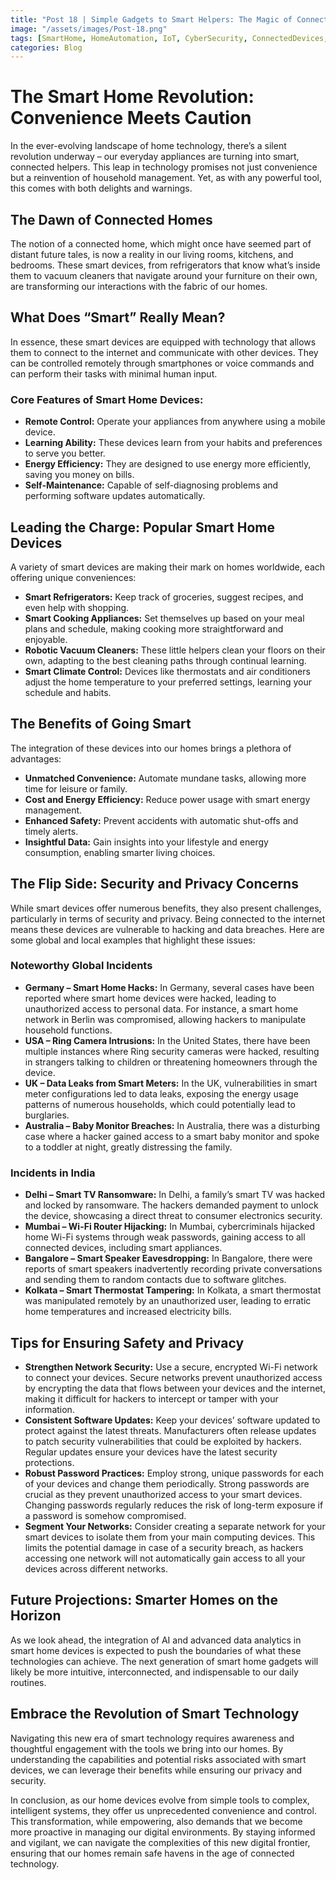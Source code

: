 ```yaml
---
title: "Post 18 | Simple Gadgets to Smart Helpers: The Magic of Connected Home Devices"
image: "/assets/images/Post-18.png"
tags: [SmartHome, HomeAutomation, IoT, CyberSecurity, ConnectedDevices, Privacy, SmartTechnology, SmartHomeSecurity, HomeTech, DigitalTransformation, SmartAppliances, TechTrends, DataPrivacy, SmartHomeHacks, TechnologySafety]
categories: Blog
---
```

# The Smart Home Revolution: Convenience Meets Caution

In the ever-evolving landscape of home technology, there’s a silent revolution underway – our everyday appliances are turning into smart, connected helpers. This leap in technology promises not just convenience but a reinvention of household management. Yet, as with any powerful tool, this comes with both delights and warnings.

## The Dawn of Connected Homes

The notion of a connected home, which might once have seemed part of distant future tales, is now a reality in our living rooms, kitchens, and bedrooms. These smart devices, from refrigerators that know what’s inside them to vacuum cleaners that navigate around your furniture on their own, are transforming our interactions with the fabric of our homes.

## What Does “Smart” Really Mean?

In essence, these smart devices are equipped with technology that allows them to connect to the internet and communicate with other devices. They can be controlled remotely through smartphones or voice commands and can perform their tasks with minimal human input.

### Core Features of Smart Home Devices:

- **Remote Control:** Operate your appliances from anywhere using a mobile device.
- **Learning Ability:** These devices learn from your habits and preferences to serve you better.
- **Energy Efficiency:** They are designed to use energy more efficiently, saving you money on bills.
- **Self-Maintenance:** Capable of self-diagnosing problems and performing software updates automatically.

## Leading the Charge: Popular Smart Home Devices

A variety of smart devices are making their mark on homes worldwide, each offering unique conveniences:

- **Smart Refrigerators:** Keep track of groceries, suggest recipes, and even help with shopping.
- **Smart Cooking Appliances:** Set themselves up based on your meal plans and schedule, making cooking more straightforward and enjoyable.
- **Robotic Vacuum Cleaners:** These little helpers clean your floors on their own, adapting to the best cleaning paths through continual learning.
- **Smart Climate Control:** Devices like thermostats and air conditioners adjust the home temperature to your preferred settings, learning your schedule and habits.

## The Benefits of Going Smart

The integration of these devices into our homes brings a plethora of advantages:

- **Unmatched Convenience:** Automate mundane tasks, allowing more time for leisure or family.
- **Cost and Energy Efficiency:** Reduce power usage with smart energy management.
- **Enhanced Safety:** Prevent accidents with automatic shut-offs and timely alerts.
- **Insightful Data:** Gain insights into your lifestyle and energy consumption, enabling smarter living choices.

## The Flip Side: Security and Privacy Concerns

While smart devices offer numerous benefits, they also present challenges, particularly in terms of security and privacy. Being connected to the internet means these devices are vulnerable to hacking and data breaches. Here are some global and local examples that highlight these issues:

### Noteworthy Global Incidents

- **Germany – Smart Home Hacks:** In Germany, several cases have been reported where smart home devices were hacked, leading to unauthorized access to personal data. For instance, a smart home network in Berlin was compromised, allowing hackers to manipulate household functions.
- **USA – Ring Camera Intrusions:** In the United States, there have been multiple instances where Ring security cameras were hacked, resulting in strangers talking to children or threatening homeowners through the device.
- **UK – Data Leaks from Smart Meters:** In the UK, vulnerabilities in smart meter configurations led to data leaks, exposing the energy usage patterns of numerous households, which could potentially lead to burglaries.
- **Australia – Baby Monitor Breaches:** In Australia, there was a disturbing case where a hacker gained access to a smart baby monitor and spoke to a toddler at night, greatly distressing the family.

### Incidents in India

- **Delhi – Smart TV Ransomware:** In Delhi, a family’s smart TV was hacked and locked by ransomware. The hackers demanded payment to unlock the device, showcasing a direct threat to consumer electronics security.
- **Mumbai – Wi-Fi Router Hijacking:** In Mumbai, cybercriminals hijacked home Wi-Fi systems through weak passwords, gaining access to all connected devices, including smart appliances.
- **Bangalore – Smart Speaker Eavesdropping:** In Bangalore, there were reports of smart speakers inadvertently recording private conversations and sending them to random contacts due to software glitches.
- **Kolkata – Smart Thermostat Tampering:** In Kolkata, a smart thermostat was manipulated remotely by an unauthorized user, leading to erratic home temperatures and increased electricity bills.

## Tips for Ensuring Safety and Privacy

- **Strengthen Network Security:** Use a secure, encrypted Wi-Fi network to connect your devices. Secure networks prevent unauthorized access by encrypting the data that flows between your devices and the internet, making it difficult for hackers to intercept or tamper with your information.
- **Consistent Software Updates:** Keep your devices’ software updated to protect against the latest threats. Manufacturers often release updates to patch security vulnerabilities that could be exploited by hackers. Regular updates ensure your devices have the latest security protections.
- **Robust Password Practices:** Employ strong, unique passwords for each of your devices and change them periodically. Strong passwords are crucial as they prevent unauthorized access to your smart devices. Changing passwords regularly reduces the risk of long-term exposure if a password is somehow compromised.
- **Segment Your Networks:** Consider creating a separate network for your smart devices to isolate them from your main computing devices. This limits the potential damage in case of a security breach, as hackers accessing one network will not automatically gain access to all your devices across different networks.

## Future Projections: Smarter Homes on the Horizon

As we look ahead, the integration of AI and advanced data analytics in smart home devices is expected to push the boundaries of what these technologies can achieve. The next generation of smart home gadgets will likely be more intuitive, interconnected, and indispensable to our daily routines.

## Embrace the Revolution of Smart Technology

Navigating this new era of smart technology requires awareness and thoughtful engagement with the tools we bring into our homes. By understanding the capabilities and potential risks associated with smart devices, we can leverage their benefits while ensuring our privacy and security.

In conclusion, as our home devices evolve from simple tools to complex, intelligent systems, they offer us unprecedented convenience and control. This transformation, while empowering, also demands that we become more proactive in managing our digital environments. By staying informed and vigilant, we can navigate the complexities of this new digital frontier, ensuring that our homes remain safe havens in the age of connected technology.

